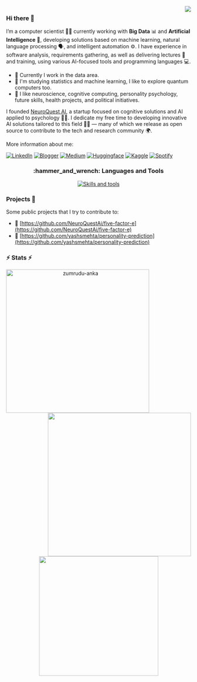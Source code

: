 <img align="right" src="https://visitor-badge.laobi.icu/badge?page_id=edersoncorbari">

### Hi there 👋

I’m a computer scientist 🧑‍💻 currently working with **Big Data** 📊 and **Artificial Intelligence** 🤖, developing solutions based on machine learning, natural language processing 🗣️, and intelligent automation ⚙️. I have experience in software analysis, requirements gathering, as well as delivering lectures 🎤 and training, using various AI-focused tools and programming languages 💻.

- 🔭 Currently I work in the data area.
- 🌱 I'm studying statistics and machine learning, I like to explore quantum computers too.
- 🧠 I like neuroscience, cognitive computing, personality psychology, future skills, health projects, and political initiatives.

I founded [NeuroQuest AI](https://github.com/NeuroQuestAi), a startup focused on cognitive solutions and AI applied to psychology 🧠🤖. I dedicate my free time to developing innovative AI solutions tailored to this field 🚀💡 — many of which we release as open source to contribute to the tech and research community 🌍.

More information about me:

[![LinkedIn](https://img.shields.io/badge/LinkedIn-0077B5?style=for-the-badge&logo=linkedin&logoColor=white)](https://linkedin.com/in/ecorbari)
[![Blogger](https://img.shields.io/badge/Blogger-FF5722?style=for-the-badge&logo=blogger&logoColor=white)](https://edersoncorbari.github.io/about)
[![Medium](https://img.shields.io/badge/Medium-12100E?style=for-the-badge&logo=medium&logoColor=white)](https://ecorbari.medium.com/)
[![Huggingface](https://img.shields.io/badge/-HuggingFace-FDEE21?style=for-the-badge&logo=HuggingFace&logoColor=black)](https://huggingface.co/ecorbari) 
[![Kaggle](https://img.shields.io/badge/Kaggle-20BEFF?style=for-the-badge&logo=Kaggle&logoColor=white)](https://www.kaggle.com/edersoncorbari)
[![Spotify](https://img.shields.io/badge/Spotify-1ED760?&style=for-the-badge&logo=spotify&logoColor=white)](https://open.spotify.com/user/ederbsd)

<h3 align="center">:hammer_and_wrench: Languages and Tools</h3>

<p align="center">
  <a href="https://skillicons.dev">
    <img src="https://skillicons.dev/icons?i=gcp,aws,ai,cpp,cmake,docker,git,github,js,linux,bsd,postgres,py,rust,vim" alt="Skills and tools"/>
  </a>
</p>

### Projects 🚀

Some public projects that I try to contribute to:

- :link: [https://github.com/NeuroQuestAi/five-factor-e](https://github.com/NeuroQuestAi/five-factor-e)
- :link: [https://github.com/yashsmehta/personality-prediction](https://github.com/yashsmehta/personality-prediction)

### ⚡ Stats ⚡

<p align=center>
  <div align=center>
    <a href="https://github.com/denvercoder1/github-readme-streak-stats" title="Go to Source">
      <img align="left" width=390 src="https://github-readme-streak-stats.herokuapp.com/?user=edersoncorbari&theme=react&border=61dafb&hide_border=true" alt="zumrudu-anka" />
    </a>
    <a href="https://github.com/anuraghazra/github-readme-stats" title="Go to Source">
      <img align="right" width=390 src="https://github-readme-stats.vercel.app/api?username=edersoncorbari&show_icons=true&theme=react&border_color=61dafb&hide_border=true" />
    </a>
  </div>
  <br><br><br><br><br><br><br><br>
  <div align=center>
    <a href="https://github.com/anuraghazra/github-readme-stats">
      <img width=325 align="center" src="https://github-readme-stats.vercel.app/api/top-langs/?username=edersoncorbari&hide=vim%20script,javascript,html,scss,ruby,qml,qmake,cmake,tex,css,makefile,java,lua,dockerfile&title_color=61dafb&text_color=ffffff&icon_color=61dafb&bg_color=20232a&langs_count=8&layout=compact&border_color=61dafb&hide_border=true" />
    </a>
  </div>
  <br>
  <!--
  <img src="https://activity-graph.herokuapp.com/graph?username=edersoncorbari&theme=react-dark&bg_color=20232a&hide_border=true" width="100%"/>
  -->
</p>

